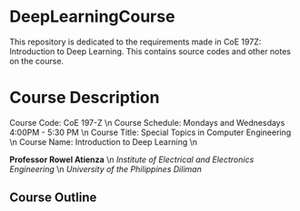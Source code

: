 # DeepLearningCourse
This repository is dedicated to the requirements made in CoE 197Z: Introduction to Deep Learning. This contains source codes and other notes on the course. 

# Course Description
Course Code: CoE 197-Z \n
Course Schedule: Mondays and Wednesdays 4:00PM - 5:30 PM \n
Course Title: Special Topics in Computer Engineering \n
Course Name: Introduction to Deep Learning \n

**Professor Rowel Atienza** \n
_Institute of Electrical and Electronics Engineering_ \n
_University of the Philippines Diliman_
## Course Outline
